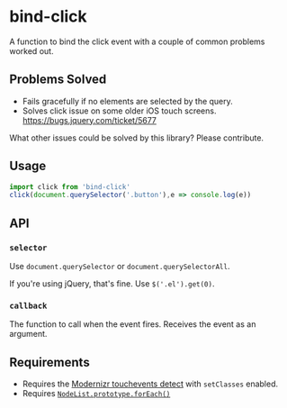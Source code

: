 # bind-click

A function to bind the click event with a couple of common problems worked out.

## Problems Solved

- Fails gracefully if no elements are selected by the query.
- Solves click issue on some older iOS touch screens. https://bugs.jquery.com/ticket/5677

What other issues could be solved by this library? Please contribute.

## Usage

```javascript
import click from 'bind-click'
click(document.querySelector('.button'),e => console.log(e))
```

## API

### `selector`

Use `document.querySelector` or `document.querySelectorAll`.

If you're using jQuery, that's fine. Use `$('.el').get(0)`.

### `callback`

The function to call when the event fires. Receives the event as an argument.

## Requirements

- Requires the [Modernizr touchevents detect](https://modernizr.com/download?touchevents-setclasses&q=touchev) with `setClasses` enabled.
- Requires [`NodeList.prototype.forEach()`](https://developer.mozilla.org/en-US/docs/Web/API/NodeList/forEach)
